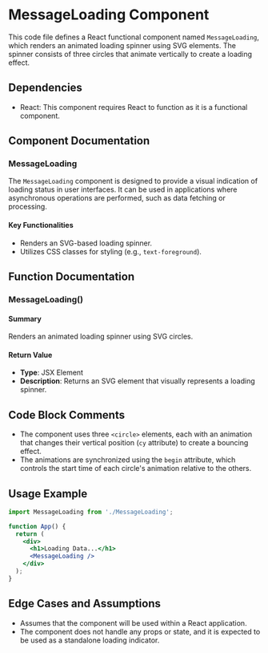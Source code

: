 # MessageLoading Component

This code file defines a React functional component named `MessageLoading`, which renders an animated loading spinner using SVG elements. The spinner consists of three circles that animate vertically to create a loading effect.

## Dependencies
- React: This component requires React to function as it is a functional component.

## Component Documentation

### MessageLoading
The `MessageLoading` component is designed to provide a visual indication of loading status in user interfaces. It can be used in applications where asynchronous operations are performed, such as data fetching or processing.

#### Key Functionalities
- Renders an SVG-based loading spinner.
- Utilizes CSS classes for styling (e.g., `text-foreground`).

## Function Documentation

### MessageLoading()
#### Summary
Renders an animated loading spinner using SVG circles.

#### Return Value
- **Type**: JSX Element
- **Description**: Returns an SVG element that visually represents a loading spinner.

## Code Block Comments
- The component uses three `<circle>` elements, each with an animation that changes their vertical position (`cy` attribute) to create a bouncing effect.
- The animations are synchronized using the `begin` attribute, which controls the start time of each circle's animation relative to the others.

## Usage Example
```jsx
import MessageLoading from './MessageLoading';

function App() {
  return (
    <div>
      <h1>Loading Data...</h1>
      <MessageLoading />
    </div>
  );
}
```

## Edge Cases and Assumptions
- Assumes that the component will be used within a React application.
- The component does not handle any props or state, and it is expected to be used as a standalone loading indicator.

